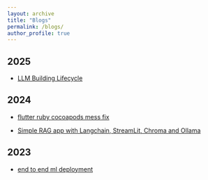 ```yaml
---
layout: archive
title: "Blogs"
permalink: /blogs/
author_profile: true
---
```


## 2025
* [LLM Building Lifecycle](https://rahatibnrafiq.github.io/llm_build/)

## 2024
* [flutter ruby cocoapods mess fix](https://rahatibnrafiq.github.io/flutter_ruby_cocoapods_mess/)

* [Simple RAG app with Langchain, StreamLit, Chroma and Ollama](https://rahatibnrafiq.github.io/simple_rag_app/)


## 2023
* [end to end ml deployment](https://rahatibnrafiq.github.io/end_to_end_ml_deployment/)